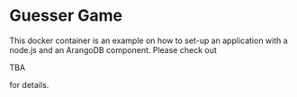 # Guesser Game

This docker container is an example on how to set-up an application
with a node.js and an ArangoDB component. Please check out

  TBA

for details.
